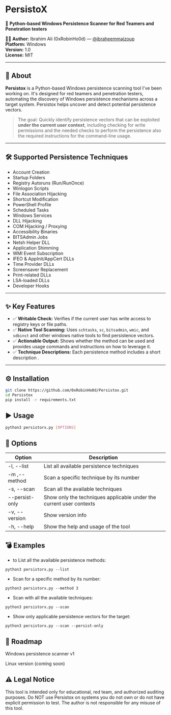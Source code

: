 # PersistoX

🔐 **Python-based Windows Persistence Scanner for Red Teamers and Penetration testers**

👨‍💻 **Author:** Ibrahim Ali (0xRobinHo0d) — [@ibraheemmajzoup](https://x.com/ibraheemmajzoup)    
**Platform:** Windows  
**Version:** 1.0  
**License:** MIT

---

## 🧠 About

**Persistox** is a Python-based Windows persistence scanning tool I've been working on. It's designed for red teamers and penetration testers, automating the discovery of Windows persistence mechanisms across a target system. Persistox helps uncover and detect potential persistence vectors.

> The goal: Quickly identify persistence vectors that can be exploited **under the current user context**, including checking for write permissions and the needed checks to perform the persistence also the required instructions for the command-line usage.

---

## 🛠 Supported Persistence Techniques

- Account Creation  
- Startup Folders 
- Registry Autoruns (Run/RunOnce)  
- Winlogon Scripts  
- File Association Hijacking  
- Shortcut Modification  
- PowerShell Profile  
- Scheduled Tasks  
- Windows Services  
- DLL Hijacking  
- COM Hijacking / Proxying  
- Accessibility Binaries  
- BITSAdmin Jobs  
- Netsh Helper DLL  
- Application Shimming  
- WMI Event Subscription  
- IFEO & AppInit/AppCert DLLs  
- Time Provider DLLs  
- Screensaver Replacement  
- Print-related DLLs  
- LSA-loaded DLLs  
- Developer Hooks
---

## ✨ Key Features

- ✅ **Writable Check:** Verifies if the current user has write access to registry keys or file paths.
- ✅ **Native Tool Scanning:** Uses `schtasks`, `sc`, `bitsadmin`, `wmic`, and `sdbinst` and other windows native tools to find persistence vectors.
- ✅ **Actionable Output:** Shows whether the method can be used and provides usage commands and instructions on how to leverage it.
- ✅ **Technique Descriptions:** Each persistence method includes a short description .

---

## ⚙️ Installation

```bash
git clone https://github.com/0xRobinHo0d/Persistox.git
cd Persistox
pip install -r requirements.txt
```

## ▶️ Usage
```bash
python3 persistorx.py [OPTIONS]
```
## 🔧 Options

Option  |Description
----------------|----------------------------------------
-l, --list	| List all available persistence techniques
-m <N>,--method <N>      | Scan a specific technique by its number
-s, --scan	| Scan all the available techniques
--persist-only	| Show only the techniques applicable under the current user contexts
-v, --version	| Show version info
-h, --help    | Show the help and usage of the tool

## 💣 Examples
* to List all the available persistence methods:

```python3 persistorx.py --list```

* Scan for a specific method by its number:

```python3 persistorx.py --method 3```

* Scan with all the available techniques:

```python3 persistorx.py --scan```

* Show only applicable persistence vectors for the target:

```python3 persistorx.py --scan --persist-only```

## 🧪 Roadmap
 Windows persistence scanner v1

 Linux version (coming soon)

## ⚠️ Legal Notice
This tool is intended only for educational, red team, and authorized auditing purposes.
Do NOT use Persistox on systems you do not own or do not have explicit permission to test.
The author is not responsible for any misuse of this tool.


